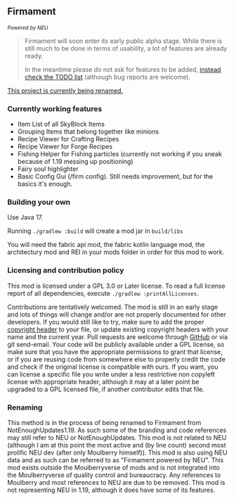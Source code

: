 ## Firmament
<small><i>Powered by NEU</i></small>

> Firmament will soon enter its early public alpha stage. While there is still much to be done in terms of usability,
> a lot of features are already ready.
> 
> In the meantime please do not ask for features to be added, [instead check the TODO list](TODO.txt) (although bug
> reports are welcome).

[This project is currently being renamed.](#renaming)

### Currently working features

 - Item List of all SkyBlock Items
 - Grouping Items that belong together like minions
 - Recipe Viewer for Crafting Recipes
 - Recipe Viewer for Forge Recipes
 - Fishing Helper for Fishing particles (currently not working if you sneak because of 1.19 messing up positioning)
 - Fairy soul highlighter
 - Basic Config Gui (/firm config). Still needs improvement, but for the basics it's enough.


### Building your own 

Use Java 17.

Running `./gradlew :build` will create a mod jar in `build/libs`

You will need the fabric api mod, the fabric kotlin language mod, the architectury mod and REI in your mods folder in order for this mod to work.

### Licensing and contribution policy

This mod is licensed under a GPL 3.0 or Later license. To read a full license report of all dependencies, execute
`./gradlew :printAllLicenses`.

Contributions are tentatively welcomed. The mod is still in an early stage and lots of things will change and/or are
not properly documented for other developers. If you would still like to try, make sure to add the proper 
[copyright header](HEADER) to your file, or update existing copyright headers with your name and the current year.
Pull requests are welcome through [GitHub](https://github.com/romangraef/Firmament) or via git send-email. Your code
will be publicly available under a GPL license, so make sure that you have the appropriate permissions to grant that
license, or if you are reusing code from somewhere else to properly credit the code and check if the original license
is compatible with ours. If you want, you can license a specific file you write under a less restrictive non copyleft
license with appropriate header, although it may at a later point be upgraded to a GPL licensed file, if another
contributor edits that file.

### Renaming

This method is in the process of being renamed to Firmament from NotEnoughUpdates1.19. As such some of the branding and
code references may still refer to NEU or NotEnoughUpdates. This mod is not related to NEU (although I am at this point
the most active and (by line count) second most prolific NEU dev (after only Moulberry himself)). This mod is also using
NEU data and as such can be referred to as "Firmament powered by NEU". This mod exists outside the Moulberryverse of
mods and is not integrated into the Moulberryverse of quality control and bureaucracy. Any references to Moulberry and
most references to NEU are due to be removed. This mod is not representing NEU in 1.19, although it does have some of
its features.
